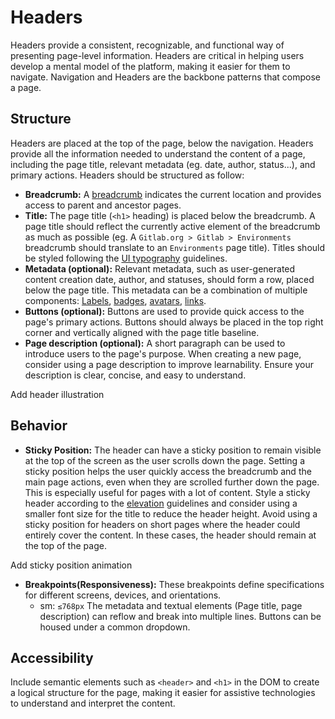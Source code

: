 # Headers

Headers provide a consistent, recognizable, and functional way of presenting page-level information. Headers are critical in helping users develop a mental model of the platform, making it easier for them to navigate. Navigation and Headers are the backbone patterns that compose a page.

## Structure

Headers are placed at the top of the page, below the navigation. Headers provide all the information needed to understand the content of a page, including the page title, relevant metadata (eg. date, author, status...), and primary actions. Headers should be structured as follow:

- **Breadcrumb:** A [breadcrumb](/components/breadcrumb) indicates the current location and provides access to parent and ancestor pages.
- **Title:** The page title (`<h1>` heading) is placed below the breadcrumb. A page title should reflect the currently active element of the breadcrumb as much as possible (eg. A `Gitlab.org > Gitlab > Environments` breadcrumb should translate to an `Environments` page title). Titles should be styled following the [UI typography](/product-foundations/layout#ui-typography) guidelines. 
- **Metadata (optional):** Relevant metadata, such as user-generated content creation date, author, and statuses, should form a row, placed below the page title. This metadata can be a combination of multiple components: [Labels](/components/label), [badges](/components/badge), [avatars](/components/avatar), [links](/components/link). 
- **Buttons (optional):** Buttons are used to provide quick access to the page's primary actions. Buttons should always be placed in the top right corner and vertically aligned with the page title baseline.
- **Page description (optional):** A short paragraph can be used to introduce users to the page's purpose. When creating a new page, consider using a page description to improve learnability. Ensure your description is clear, concise, and easy to understand.

<todo> Add header illustration </todo>

## Behavior
- **Sticky Position:** The header can have a sticky position to remain visible at the top of the screen as the user scrolls down the page. Setting a sticky position helps the user quickly access the breadcrumb and the main page actions, even when they are scrolled further down the page. This is especially useful for pages with a lot of content. Style a sticky header according to the [elevation](/product-foundations/elevation) guidelines and consider using a smaller font size for the title to reduce the header height. Avoid using a sticky position for headers on short pages where the header could entirely cover the content. In these cases, the header should remain at the top of the page.

<todo> Add sticky position animation </todo>

- **Breakpoints(Responsiveness):** These breakpoints define specifications for different screens, devices, and orientations. 
    - sm: `≤768px` The metadata and textual elements (Page title, page description) can reflow and break into multiple lines. Buttons can be housed under a common dropdown. 

## Accessibility

Include semantic elements such as `<header>` and `<h1>` in the DOM to create a logical structure for the page, making it easier for assistive technologies to understand and interpret the content.